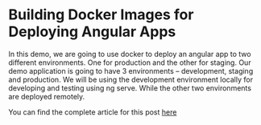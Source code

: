 # Building Docker Images for Deploying Angular Apps

In this demo, we are going to use docker to deploy an angular app to two different environments. One for production and the other for staging. Our demo application is going to have 3 environments – development, staging and production. We will be using the development environment locally for developing and testing using ng serve. While the other two environments are deployed remotely.

You can find the complete article for this post [here](https://codinglatte.com/posts/angular/building-docker-images-angular/)
